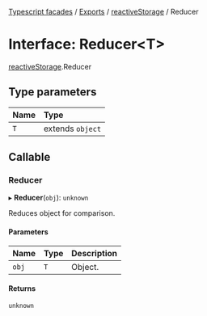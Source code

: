 [Typescript facades](../index.md) / [Exports](../modules.md) / [reactiveStorage](../modules/reactiveStorage.md) / Reducer

# Interface: Reducer<T\>

[reactiveStorage](../modules/reactiveStorage.md).Reducer

## Type parameters

| Name | Type |
| :------ | :------ |
| `T` | extends `object` |

## Callable

### Reducer

▸ **Reducer**(`obj`): `unknown`

Reduces object for comparison.

#### Parameters

| Name | Type | Description |
| :------ | :------ | :------ |
| `obj` | `T` | Object. |

#### Returns

`unknown`
